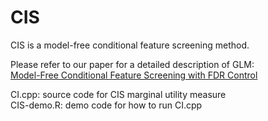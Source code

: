 # CIS
CIS is a model-free conditional feature screening method. 

Please refer to our paper for a detailed description of GLM: \
[Model-Free Conditional Feature Screening with FDR Control](https://www-tandfonline-com.ezaccess.libraries.psu.edu/doi/full/10.1080/01621459.2022.2063130)

CI.cpp: source code for CIS marginal utility measure \
CIS-demo.R: demo code for how to run CI.cpp
